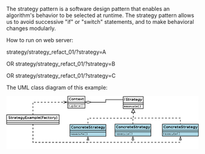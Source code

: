 The strategy pattern is a software design pattern that enables an algorithm's behavior to be selected at runtime. The strategy pattern allows us to avoid successive "if" or "switch" statements, and to make behavioral changes modularly.

How to run on web server:

strategy/strategy_refact_01/?strategy=A

OR
strategy/strategy_refact_01/?strategy=B

OR
strategy/strategy_refact_01/?strategy=C

The UML class diagram of this example:

![Alt text](/uml/strategy.png?raw=true "PHP Strategy Pattern Example")